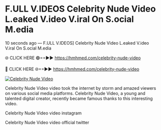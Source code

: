 # F.ULL V.IDEOS Celebrity Nude Video L.eaked V.ideo V.iral On S.ocial M.edia

10 seconds ago — F.ULL V.IDEOS] Celebrity Nude Video L.eaked V.ideo V.iral On S.ocial M.edia

🌐 CLICK HERE 🟢==►► https://hmhmed.com/celebrity-nude-video

🔴 CLICK HERE 🌐==►► https://hmhmed.com/celebrity-nude-video

[![Celebrity Nude Video](https://i.imgur.com/dJHk4Zq.gif)](https://hmhmed.com/celebrity-nude-video)

Celebrity Nude Video video took the internet by storm and amazed viewers on various social media platforms. Celebrity Nude Video, a young and talented digital creator, recently became famous thanks to this interesting video.

Celebrity Nude Video video instagram

Celebrity Nude Video video official twitter